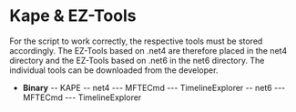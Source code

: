 # Kape & EZ-Tools
For the script to work correctly, the respective tools must be stored accordingly. The EZ-Tools based on .net4 are therefore placed in the net4 directory and the EZ-Tools based on .net6 in the net6 directory. The individual tools can be downloaded from the developer.

- **Binary**
-- KAPE
-- net4
--- MFTECmd
--- TimelineExplorer
-- net6
--- MFTECmd
--- TimelineExplorer
